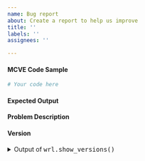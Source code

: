 ```yaml
---
name: Bug report
about: Create a report to help us improve
title: ''
labels: ''
assignees: ''

---
```


<!-- A short summary of the issue -->


#### MCVE Code Sample
<!-- In order for the maintainers to efficiently understand and prioritize issues, we ask you post a "Minimal, Complete and Verifiable Example" (MCVE): https://stackoverflow.com/help/minimal-reproducible-example -->

```python
# Your code here
```

#### Expected Output


#### Problem Description
<!-- this should explain why the current behavior is a problem and why the expected output is a better solution -->


#### Version

<details><summary>Output of <tt>wrl.show_versions()</tt></summary>

<!-- Paste the output of wrl.show_versions() here -->

</details>
